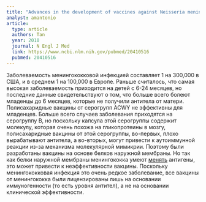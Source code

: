 ```yaml
---
title: "Advances in the development of vaccines against Neisseria meningitidis"
analyst: amantonio
article:
  type: article
  authors: Tan
  year: 2010
  journal: N Engl J Med
  link: https://www.ncbi.nlm.nih.gov/pubmed/20410516
  pubmed: 20410516
---
```


Заболеваемость менингококковой инфекцией составляет 1 на 300,000 в США, и в среднем 1 на 100,000 в Европе.
Раньше считалось, что самая высокая заболеваемость приходится на детей с 6-24 месяцев, но последние данные свидетельствуют о том, что больше всего болеют младенцы до 6 месяцев, которые не получили антитела от матери.
Полисахаридные вакцины от серогрупп ACWY не эффективны для младенцев.
Больше всего случаев заболевания приходятся на серогруппу В, но поскольку капсула этой серогруппы содержит молекулу, которая очень похожа на гликопротеины в мозгу, полисахаридные вакцины от этой серогруппы, во-первых, плохо вырабатывают антитела, а во-вторых, могут привести к аутоиммунной реакции из-за механизма молекулярной мимикрии. Поэтому были разработаны вакцины на основе белков наружной мембраны. Но так как белки наружной мембраны менингококка умеют [менять](https://ru.wikipedia.org/wiki/Антигенная_изменчивость) антигены, это может привести к неэффективности вакцины.
Поскольку менингококковая инфекция это очень редкое заболевание, все вакцины от менингококка были лицензированы лишь на основании иммуногенности (то есть уровня антител), а не на основании клинической эффективности.
